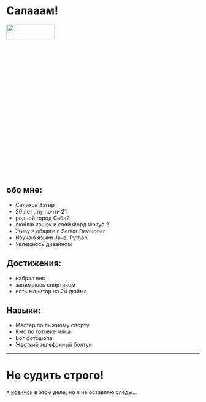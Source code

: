 # Салааам!
[<img src="https://titanio.ru/upload/000/u1/5/b/rabota-s-kartinkami-i-izobrazhenijami-v-css-photo-big.jpg" width="50%" height="10%">](https://yandex.ru/images/search?from=tabbar&text=как%20вставить%20картинку%20из%20интернета%20в%20html&pos=2&img_url=https%3A%2F%2Fwww.wikihow.com%2Fimages_en%2Fthumb%2F4%2F44%2FInsert-Images-with-HTML-Step-4-Version-3.jpg%2Fv4-728px-Insert-Images-with-HTML-Step-4-Version-3.jpg&rpt=simage) 

## обо мне:
* Салихов Загир
* 20 лет , ну почти 21
* родной город Сибай
* люблю кошек и свой Форд Фокус 2 
* Живу в общаге с Senior Developer
* Изучаю языки Java, Python
* Увлекаюсь дизайном

## Достижения:
* набрал вес
* занимаюсь спортиком
* есть монитор на 24 дюйма 

## Навыки: 
* Мастер по лыжному спорту
* Кмс по готовке мяса
* Бог фотошопа 
* Жесткий телефонный болтун
___

# Не судить строго!
 я [новичок](https://yandex.ru/images/search?from=tabbar&text=как%20вставить%20картинку%20из%20интернета%20в%20html&pos=2&img_url=https%3A%2F%2Fwww.wikihow.com%2Fimages_en%2Fthumb%2F4%2F44%2FInsert-Images-with-HTML-Step-4-Version-3.jpg%2Fv4-728px-Insert-Images-with-HTML-Step-4-Version-3.jpg&rpt=simage) в этом деле, но я не оставляю следы... 
